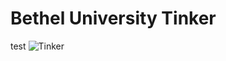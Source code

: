 # Bethel University Tinker
test
![Tinker](https://i.ytimg.com/vi/PLBZ9Rk7FyA/maxresdefault.jpg "Tinker")
